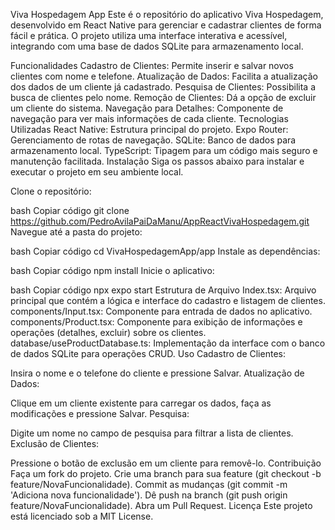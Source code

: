 Viva Hospedagem App
Este é o repositório do aplicativo Viva Hospedagem, desenvolvido em React Native para gerenciar e cadastrar clientes de forma fácil e prática. O projeto utiliza uma interface interativa e acessível, integrando com uma base de dados SQLite para armazenamento local.

Funcionalidades
Cadastro de Clientes: Permite inserir e salvar novos clientes com nome e telefone.
Atualização de Dados: Facilita a atualização dos dados de um cliente já cadastrado.
Pesquisa de Clientes: Possibilita a busca de clientes pelo nome.
Remoção de Clientes: Dá a opção de excluir um cliente do sistema.
Navegação para Detalhes: Componente de navegação para ver mais informações de cada cliente.
Tecnologias Utilizadas
React Native: Estrutura principal do projeto.
Expo Router: Gerenciamento de rotas de navegação.
SQLite: Banco de dados para armazenamento local.
TypeScript: Tipagem para um código mais seguro e manutenção facilitada.
Instalação
Siga os passos abaixo para instalar e executar o projeto em seu ambiente local.

Clone o repositório:

bash
Copiar código
git clone https://github.com/PedroAvilaPaiDaManu/AppReactVivaHospedagem.git
Navegue até a pasta do projeto:

bash
Copiar código
cd VivaHospedagemApp/app
Instale as dependências:

bash
Copiar código
npm install
Inicie o aplicativo:

bash
Copiar código
npx expo start
Estrutura de Arquivo
Index.tsx: Arquivo principal que contém a lógica e interface do cadastro e listagem de clientes.
components/Input.tsx: Componente para entrada de dados no aplicativo.
components/Product.tsx: Componente para exibição de informações e operações (detalhes, excluir) sobre os clientes.
database/useProductDatabase.ts: Implementação da interface com o banco de dados SQLite para operações CRUD.
Uso
Cadastro de Clientes:

Insira o nome e o telefone do cliente e pressione Salvar.
Atualização de Dados:

Clique em um cliente existente para carregar os dados, faça as modificações e pressione Salvar.
Pesquisa:

Digite um nome no campo de pesquisa para filtrar a lista de clientes.
Exclusão de Clientes:

Pressione o botão de exclusão em um cliente para removê-lo.
Contribuição
Faça um fork do projeto.
Crie uma branch para sua feature (git checkout -b feature/NovaFuncionalidade).
Commit as mudanças (git commit -m 'Adiciona nova funcionalidade').
Dê push na branch (git push origin feature/NovaFuncionalidade).
Abra um Pull Request.
Licença
Este projeto está licenciado sob a MIT License.
